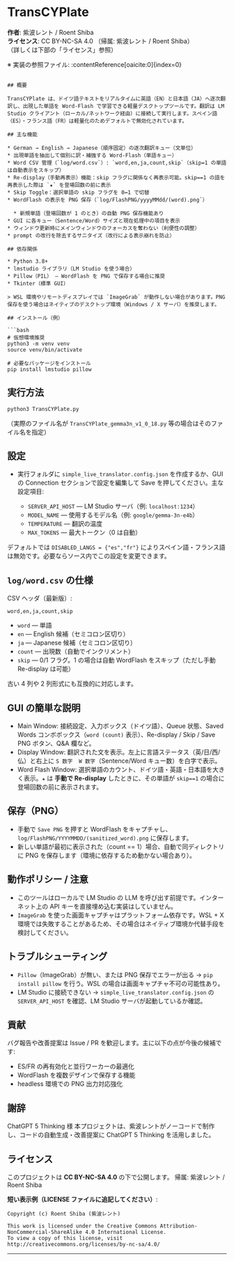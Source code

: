 # TransCYPlate

**作者**: 紫波レント / Roent Shiba  
**ライセンス**: CC BY-NC-SA 4.0 （帰属: 紫波レント / Roent Shiba）  
（詳しくは下部の「ライセンス」参照）

※ 実装の参照ファイル: :contentReference[oaicite:0]{index=0}
```

## 概要

TransCYPlate は、ドイツ語テキストをリアルタイムに英語（EN）と日本語（JA）へ逐次翻訳し、出現した単語を Word-Flash で学習できる軽量デスクトップツールです。翻訳は LM Studio クライアント（ローカル/ネットワーク経由）に接続して実行します。スペイン語（ES）・フランス語（FR）は軽量化のためデフォルトで無効化されています。

## 主な機能

* German → English → Japanese（順序固定）の逐次翻訳キュー（文単位）
* 出現単語を抽出して個別に訳・補強する Word-Flash（単語キュー）
* Word CSV 管理（`log/word.csv`）: `word,en,ja,count,skip`（skip=1 の単語は自動表示をスキップ）
* Re-display（手動再表示）機能：skip フラグに関係なく再表示可能。skip==1 の語を再表示した際は `★` を登場回数の前に表示
* Skip Toggle：選択単語の skip フラグを 0↔1 で切替
* WordFlash の表示を PNG 保存（`log/FlashPNG/yyyyMMdd/(word).png`）

  * 新規単語（登場回数が 1 のとき）の自動 PNG 保存機能あり
* GUI に各キュー（Sentence/Word）サイズと現在処理中の項目を表示
* ウィンドウ更新時にメインウィンドウのフォーカスを奪わない（利便性の調整）
* prompt の改行を除去するサニタイズ（改行による表示崩れを防止）

## 依存関係

* Python 3.8+
* lmstudio ライブラリ（LM Studio を使う場合）
* Pillow（PIL） — WordFlash を PNG で保存する場合に推奨
* Tkinter（標準 GUI）

> WSL 環境やリモートディスプレイでは `ImageGrab` が動作しない場合があります。PNG 保存を使う場合はネイティブのデスクトップ環境（Windows / X サーバ）を推奨します。

## インストール（例）

```bash
# 仮想環境推奨
python3 -m venv venv
source venv/bin/activate

# 必要なパッケージをインストール
pip install lmstudio pillow
```

## 実行方法

```bash
python3 TransCYPlate.py
```

（実際のファイル名が `TransCYPlate_gemma3n_v1_0_18.py` 等の場合はそのファイル名を指定）

## 設定

* 実行フォルダに `simple_live_translator.config.json` を作成するか、GUI の Connection セクションで設定を編集して Save を押してください。主な設定項目:

  * `SERVER_API_HOST` — LM Studio サーバ（例: `localhost:1234`）
  * `MODEL_NAME` — 使用するモデル名（例: `google/gemma-3n-e4b`）
  * `TEMPERATURE` — 翻訳の温度
  * `MAX_TOKENS` — 最大トークン（0 は自動）

デフォルトでは `DISABLED_LANGS = {"es","fr"}` によりスペイン語・フランス語は無効です。必要ならソース内でこの設定を変更できます。

## `log/word.csv` の仕様

CSV ヘッダ（最新版）:

```
word,en,ja,count,skip
```

* `word` — 単語
* `en` — English 候補（セミコロン区切り）
* `ja` — Japanese 候補（セミコロン区切り）
* `count` — 出現数（自動でインクリメント）
* `skip` — 0/1 フラグ。1 の場合は自動 WordFlash をスキップ（ただし手動 Re-display は可能）

古い 4 列や 2 列形式にも互換的に対応します。

## GUI の簡単な説明

* Main Window: 接続設定、入力ボックス（ドイツ語）、Queue 状態、Saved Words コンボボックス（`word (count)` 表示）、Re-display / Skip / Save PNG ボタン、Q\&A 欄など。
* Display Window: 翻訳された文を表示。左上に言語ステータス（英/日/西/仏）と右上に `S 数字  W 数字`（Sentence/Word キュー数）を白字で表示。
* Word Flash Window: 選択単語のカウント、ドイツ語・英語・日本語を大きく表示。`★` は **手動で Re-display** したときに、その単語が `skip==1` の場合に登場回数の前に表示されます。

## 保存（PNG）

* 手動で `Save PNG` を押すと WordFlash をキャプチャし、`log/FlashPNG/YYYYMMDD/(sanitized_word).png` に保存します。
* 新しい単語が最初に表示された（count == 1）場合、自動で同ディレクトリに PNG を保存します（環境に依存するため動かない場合あり）。

## 動作ポリシー / 注意

* このツールはローカルで LM Studio の LLM を呼び出す前提です。インターネット上の API キーを直接埋め込む実装はしていません。
* `ImageGrab` を使った画面キャプチャはプラットフォーム依存です。WSL + X 環境では失敗することがあるため、その場合はネイティブ環境か代替手段を検討してください。

## トラブルシューティング

* `Pillow`（ImageGrab）が無い、または PNG 保存でエラーが出る → `pip install pillow` を行う。WSL の場合は画面キャプチャ不可の可能性あり。
* LM Studio に接続できない → `simple_live_translator.config.json` の `SERVER_API_HOST` を確認、LM Studio サーバが起動しているか確認。

## 貢献

バグ報告や改善提案は Issue / PR を歓迎します。主に以下の点が今後の候補です:

* ES/FR の再有効化と並行ワーカーの最適化
* WordFlash を複数デザインで保存する機能
* headless 環境での PNG 出力対応強化

## 謝辞

ChatGPT 5 Thinking 様
本プロジェクトは、紫波レントがノーコードで制作し、コードの自動生成・改善提案に ChatGPT 5 Thinking を活用しました。

## ライセンス

このプロジェクトは **CC BY-NC-SA 4.0** の下で公開します。
帰属: 紫波レント / Roent Shiba

**短い表示例（LICENSE ファイルに追記してください）**:

```
Copyright (c) Roent Shiba (紫波レント)

This work is licensed under the Creative Commons Attribution-NonCommercial-ShareAlike 4.0 International License.
To view a copy of this license, visit http://creativecommons.org/licenses/by-nc-sa/4.0/
```

---
